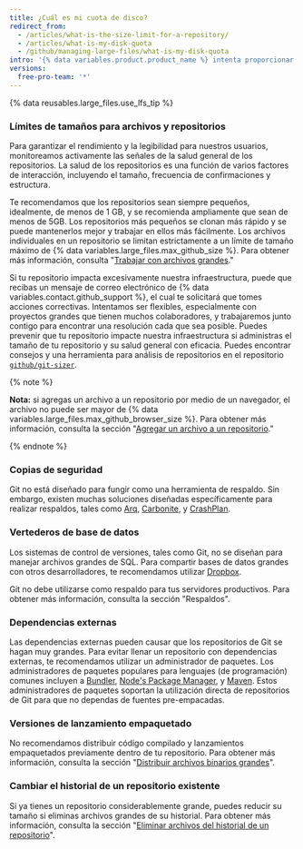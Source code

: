 ```yaml
---
title: ¿Cuál es mi cuota de disco?
redirect_from:
  - /articles/what-is-the-size-limit-for-a-repository/
  - /articles/what-is-my-disk-quota
  - /github/managing-large-files/what-is-my-disk-quota
intro: '{% data variables.product.product_name %} intenta proporcionar almacenamiento abundante para todos los repositorios de Git, aunque existen límites físicos para los tamaños de los archivos y repositorios.'
versions:
  free-pro-team: '*'
---
```


{% data reusables.large_files.use_lfs_tip %}

### Límites de tamaños para archivos y repositorios

Para garantizar el rendimiento y la legibilidad para nuestros usuarios, monitoreamos activamente las señales de la salud general de los repositorios. La salud de los repositorios es una función de varios factores de interacción, incluyendo el tamaño, frecuencia de confirmaciones y estructura.

Te recomendamos que los repositorios sean siempre pequeños, idealmente, de menos de 1 GB, y se recomienda ampliamente que sean de menos de 5GB. Los repositorios más pequeños se clonan más rápido y se puede mantenerlos mejor y trabajar en ellos más fácilmente. Los archivos individuales en un repositorio se limitan estrictamente a un límite de tamaño máximo de {% data variables.large_files.max_github_size %}. Para obtener más información, consulta "[Trabajar con archivos grandes](/github/managing-large-files/working-with-large-files)."

Si tu repositorio impacta excesivamente nuestra infraestructura, puede que recibas un mensaje de correo electrónico de {% data variables.contact.github_support %}, el cual te solicitará que tomes acciones correctivas. Intentamos ser flexibles, especialmente con proyectos grandes que tienen muchos colaboradores, y trabajaremos junto contigo para encontrar una resolución cada que sea posible. Puedes prevenir que tu repositorio impacte nuestra infraestructura si administras el tamaño de tu repositorio y su salud general con eficacia. Puedes encontrar consejos y una herramienta para análisis de repositorios en el repositorio [`github/git-sizer`](https://github.com/github/git-sizer).

{% note %}

**Nota:** si agregas un archivo a un repositorio por medio de un navegador, el archivo no puede ser mayor de {% data variables.large_files.max_github_browser_size %}. Para obtener más información, consulta la sección "[Agregar un archivo a un repositorio](/github/managing-files-in-a-repository/adding-a-file-to-a-repository)."

{% endnote %}

### Copias de seguridad

Git no está diseñado para fungir como una herramienta de respaldo. Sin embargo, existen muchas soluciones diseñadas específicamente para realizar respaldos, tales como [Arq](https://www.arqbackup.com/), [Carbonite](http://www.carbonite.com/), y [CrashPlan](https://www.crashplan.com/en-us/).

### Vertederos de base de datos

Los sistemas de control de versiones, tales como Git, no se diseñan para manejar archivos grandes de SQL. Para compartir bases de datos grandes con otros desarrolladores, te recomendamos utilizar [Dropbox](https://www.dropbox.com/).

Git no debe utilizarse como respaldo para tus servidores productivos. Para obtener más información, consulta la sección "Respaldos</a>".

### Dependencias externas

Las dependencias externas pueden causar que los repositorios de Git se hagan muy grandes. Para evitar llenar un repositorio con dependencias externas, te recomendamos utilizar un administrador de paquetes. Los administradores de paquetes populares para lenguajes (de programación) comunes incluyen a [Bundler](http://bundler.io/), [Node's Package Manager](http://npmjs.org/), y [Maven](http://maven.apache.org/). Estos administradores de paquetes soportan la utilización directa de repositorios de Git para que no dependas de fuentes pre-empacadas.

### Versiones de lanzamiento empaquetado

No recomendamos distribuir código compilado y lanzamientos empaquetados previamente dentro de tu repositorio. Para obtener más información, consulta la sección "[Distribuir archivos binarios grandes](/github/managing-large-files/distributing-large-binaries)".

### Cambiar el historial de un repositorio existente

Si ya tienes un repositorio considerablemente grande, puedes reducir su tamaño si eliminas archivos grandes de su historial. Para obtener más información, consulta la sección "[Eliminar archivos del historial de un repositorio](/github/managing-large-files/removing-files-from-a-repositorys-history)".

